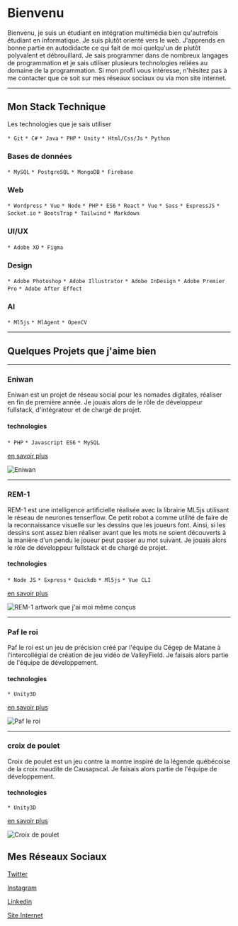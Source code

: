 # Bienvenu

Bienvenu, je suis un étudiant en intégration multimédia bien qu'autrefois étudiant en informatique. Je suis plutôt orienté vers le web. J'apprends en bonne partie en autodidacte ce qui fait de moi quelqu'un de plutôt polyvalent et débrouillard. Je sais programmer dans de nombreux langages de programmation et je sais utiliser plusieurs technologies reliées au domaine de la programmation. Si mon profil vous intéresse, n'hésitez pas à me contacter que ce soit sur mes réseaux sociaux ou via mon site internet.

------------------
## Mon Stack Technique
Les technologies que je sais utiliser

`* Git`
`* C#`
`* Java`
`* PHP`
`* Unity`
`* Html/Css/Js`
`* Python`

### Bases de données
`* MySQL`
`* PostgreSQL`
`* MongoDB`
`* Firebase`

### Web
`* Wordpress`
`* Vue`
`* Node`
`* PHP`
`* ES6`
`* React`
`* Vue`
`* Sass`
`* ExpressJS`
`* Socket.io`
`* BootsTrap`
`* Tailwind`
`* Markdown`

### UI/UX
`* Adobe XD`
`* Figma`

### Design
`* Adobe Photoshop`
`* Adobe Illustrator`
`* Adobe InDesign`
`* Adobe Premier Pro`
`* Adobe After Effect`

### AI
`* Ml5js`
`* MlAgent`
`* OpenCV`

------------------
## Quelques Projets que j'aime bien
---------
### Eniwan
Eniwan est un projet de réseau social pour les nomades digitales, réaliser en fin de première année. Je jouais alors de le rôle de développeur fullstack, d'intégrateur et de chargé de projet. 

#### technologies
`* PHP`
`* Javascript ES6`
`* MySQL`

[en savoir plus](https://github.com/WilliamCaouette/efc-projet-multimedia-1)

<img src="http://www.williamcaouette.tech/img/eniwan.png"
     alt="Eniwan"/>
     
---------
### REM-1
REM-1 est une intelligence artificielle réalisée avec la librairie ML5js utilisant le réseau de neurones tenserflow. Ce petit robot a comme utilité de faire de la reconnaissance visuelle sur les dessins que les joueurs font. Ainsi, si les dessins sont assez bien réaliser avant que les mots ne soient découverts à la manière d'un pendu le joueur peut passer au mot suivant. Je jouais alors le rôle de développeur fullstack et de chargé de projet.

#### technologies
`* Node JS`
`* Express`
`* Quickdb`
`* Ml5js`
`* Vue CLI`

[en savoir plus](https://github.com/WilliamCaouette/efc_devw)

<img src="http://www.williamcaouette.tech/img/rem-1%20(2).PNG"
     alt="REM-1"/>
artwork que j'ai moi même conçus

---------
### Paf le roi
Paf le roi est un jeu de précision créé par l'équipe du Cégep de Matane à l'intercollégial de création de jeu vidéo de ValleyField. Je faisais alors partie de l'équipe de développement.

#### technologies
`* Unity3D`

[en savoir plus](https://github.com/Mdaiglevigneault/PAF-LE-ROI)

<img src="http://www.williamcaouette.tech/img/paf-le-roi.PNG"
     alt="Paf le roi"/>

---------
### croix de poulet
Croix de poulet est un jeu contre la montre inspiré de la légende québécoise de la croix maudite de Causapscal. Je faisais alors partie de l'équipe de développement.

#### technologies
`* Unity3D`

[en savoir plus](https://www.youtube.com/watch?v=AZHeijp8AVs&ab_channel=samwil0)

<img src="http://www.williamcaouette.tech/img/croix%20de%20poulet.PNG"
     alt="Croix de poulet"/>



## Mes Réseaux Sociaux
[Twitter](https://twitter.com/WilliamCaouett1)

[Instagram](https://www.instagram.com/williamcaoouette/)

[Linkedin](https://www.linkedin.com/in/william-caouette-979725185/)

[Site Internet]()
